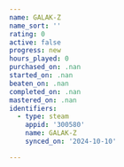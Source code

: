 ```yaml
---
name: GALAK-Z
name_sort: ''
rating: 0
active: false
progress: new
hours_played: 0
purchased_on: .nan
started_on: .nan
beaten_on: .nan
completed_on: .nan
mastered_on: .nan
identifiers:
  - type: steam
    appid: '300580'
    name: GALAK-Z
    synced_on: '2024-10-10'

---
```


